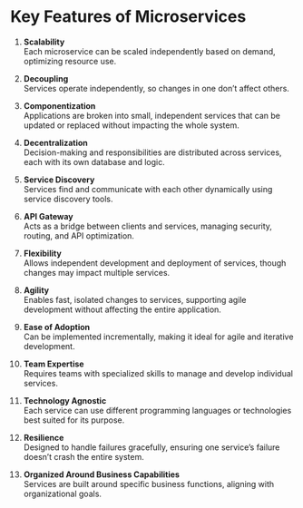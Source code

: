 # Key Features of Microservices

1. **Scalability**  
   Each microservice can be scaled independently based on demand, optimizing resource use.

2. **Decoupling**  
   Services operate independently, so changes in one don’t affect others.

3. **Componentization**  
   Applications are broken into small, independent services that can be updated or replaced without impacting the whole system.

4. **Decentralization**  
   Decision-making and responsibilities are distributed across services, each with its own database and logic.

5. **Service Discovery**  
   Services find and communicate with each other dynamically using service discovery tools.

6. **API Gateway**  
   Acts as a bridge between clients and services, managing security, routing, and API optimization.

7. **Flexibility**  
   Allows independent development and deployment of services, though changes may impact multiple services.

8. **Agility**  
   Enables fast, isolated changes to services, supporting agile development without affecting the entire application.

9. **Ease of Adoption**  
   Can be implemented incrementally, making it ideal for agile and iterative development.

10. **Team Expertise**  
    Requires teams with specialized skills to manage and develop individual services.

11. **Technology Agnostic**  
    Each service can use different programming languages or technologies best suited for its purpose.

12. **Resilience**  
    Designed to handle failures gracefully, ensuring one service’s failure doesn’t crash the entire system.

13. **Organized Around Business Capabilities**  
    Services are built around specific business functions, aligning with organizational goals.
